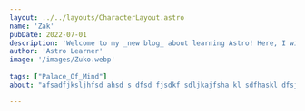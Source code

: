 ```yaml
---
layout: ../../layouts/CharacterLayout.astro
name: 'Zak'
pubDate: 2022-07-01
description: 'Welcome to my _new blog_ about learning Astro! Here, I will share my learning journey as I build a new website.'
author: 'Astro Learner'
image: '/images/Zuko.webp'
    
tags: ["Palace_Of_Mind"]
about: "afsadfjksljhfsd ahsd s dfsd fjsdkf sdljkajfsha kl sdfhaskl dfsja kjlhsdfasfasdf adfas df sdafsda af "

---
```






